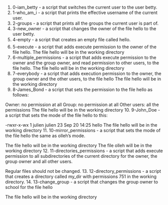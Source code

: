 1. 0-iam_betty - a script that switches the current user to the user betty.
2. 1-who_am_i -  a script that prints the effective username of the current user.
3. 2-groups -  a script that prints all the groups the current user is part of.
4. 3-new_owner -  a script that changes the owner of the file hello to the user betty.
5. 4-empty - a script that creates an empty file called hello.
6. 5-execute - a script that adds execute permission to the owner of the file hello.
The file hello will be in the working directory
7. 6-multiple_permissions -  a script that adds execute permission to the owner and the group owner, and read permission to other users, to the file hello.
The file hello will be in the working directory
8. 7-everybody - a script that adds execution permission to the owner, the group owner and the other users, to the file hello
The file hello will be in the working directory
9. 8-James_Bond - a script that sets the permission to the file hello as follows:

Owner: no permission at all
Group: no permission at all
Other users: all the permissions
The file hello will be in the working directory
10. 9-John_Doe - a script that sets the mode of the file hello to this:

-rwxr-x-wx 1 julien julien 23 Sep 20 14:25 hello
The file hello will be in the working directory
11. 10-mirror_permissions - a script that sets the mode of the file hello the same as olleh’s mode.

The file hello will be in the working directory
The file olleh will be in the working directory
12. 11-directories_permissions - a script that adds execute permission to all subdirectories of the current directory for the owner, the group owner and all other users.

Regular files should not be changed.
13. 12-directory_permissions - a script that creates a directory called my_dir with permissions 751 in the working directory.
14. 13-change_group - a script that changes the group owner to school for the file hello

The file hello will be in the working directory

